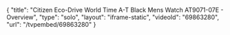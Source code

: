 {
    "title": "Citizen Eco-Drive World Time A-T Black Mens Watch AT9071-07E - Overview",
    "type": "solo",
    "layout": "iframe-static",
    "videoId": "69863280",
    "url": "\/tvpembed\/69863280"
}